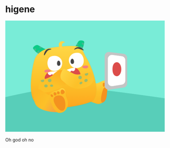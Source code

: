 # higene

![Oh no](https://raw.githubusercontent.com/brianrahula/higene/master/assets/images/scan_hand.png)

Oh god oh no
